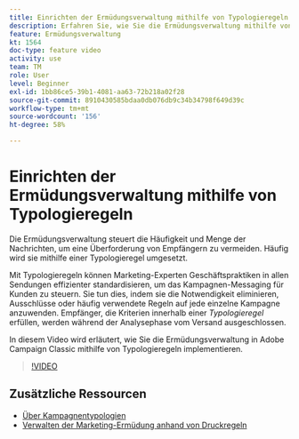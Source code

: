 ```yaml
---
title: Einrichten der Ermüdungsverwaltung mithilfe von Typologieregeln in Adobe Campaign Classic
description: Erfahren Sie, wie Sie die Ermüdungsverwaltung mithilfe von Typologieregeln implementieren.
feature: Ermüdungsverwaltung
kt: 1564
doc-type: feature video
activity: use
team: TM
role: User
level: Beginner
exl-id: 1bb86ce5-39b1-4081-aa63-72b218a02f28
source-git-commit: 8910430585bdaa0db076db9c34b34798f649d39c
workflow-type: tm+mt
source-wordcount: '156'
ht-degree: 58%

---
```


# Einrichten der Ermüdungsverwaltung mithilfe von Typologieregeln

Die Ermüdungsverwaltung steuert die Häufigkeit und Menge der Nachrichten, um eine Überforderung von Empfängern zu vermeiden. Häufig wird sie mithilfe einer Typologieregel umgesetzt.

Mit Typologieregeln können Marketing-Experten Geschäftspraktiken in allen Sendungen effizienter standardisieren, um das Kampagnen-Messaging für Kunden zu steuern. Sie tun dies, indem sie die Notwendigkeit eliminieren, Ausschlüsse oder häufig verwendete Regeln auf jede einzelne Kampagne anzuwenden. Empfänger, die Kriterien innerhalb einer *Typologieregel* erfüllen, werden während der Analysephase vom Versand ausgeschlossen.

In diesem Video wird erläutert, wie Sie die Ermüdungsverwaltung in Adobe Campaign Classic mithilfe von Typologieregeln implementieren.

>[!VIDEO](https://video.tv.adobe.com/v/25090?quality=12)

## Zusätzliche Ressourcen

* [Über Kampagnentypologien](https://experienceleague.adobe.com/docs/campaign-classic/using/orchestrating-campaigns/campaign-optimization/about-campaign-typologies.html?lang=de)
* [Verwalten der Marketing-Ermüdung anhand von Druckregeln](https://experienceleague.adobe.com/docs/campaign-classic/using/orchestrating-campaigns/campaign-optimization/pressure-rules.html?lang=de)
